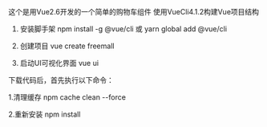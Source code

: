 这个是用Vue2.6开发的一个简单的购物车组件
使用VueCli4.1.2构建Vue项目结构
1. 安装脚手架
 npm install -g @vue/cli
或
yarn global add @vue/cli

2. 创建项目
vue create freemall

3. 启动UI可视化界面
vue ui

下载代码后，首先执行以下命令：

1.清理缓存 npm cache clean --force

2.重新安装 npm install